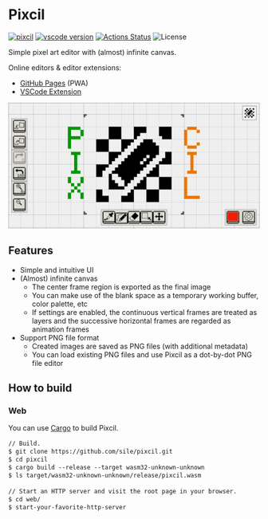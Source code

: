 Pixcil
======

[![pixcil](https://img.shields.io/crates/v/pixcil.svg)](https://crates.io/crates/pixcil)
[![vscode version](https://img.shields.io/vscode-marketplace/v/sile.pixcil.svg?label=vscode)](https://marketplace.visualstudio.com/items?itemName=sile.pixcil)
[![Actions Status](https://github.com/sile/pixcil/workflows/CI/badge.svg)](https://github.com/sile/pixcil/actions)
![License](https://img.shields.io/crates/l/pixcil)

Simple pixel art editor with (almost) infinite canvas.

Online editors & editor extensions:
- [GitHub Pages](https://sile.github.io/pixcil) (PWA)
- [VSCode Extension](https://marketplace.visualstudio.com/items?itemName=sile.pixcil)

![Pixcil image](web/pixcil.png)

Features
--------

- Simple and intuitive UI
- (Almost) infinite canvas
  - The center frame region is exported as the final image
  - You can make use of the blank space as a temporary working buffer, color palette, etc
  - If settings are enabled, the continuous vertical frames are treated as layers and the successive horizontal frames are regarded as animation frames
- Support PNG file format
  - Created images are saved as PNG files (with additional metadata)
  - You can load existing PNG files and use Pixcil as a dot-by-dot PNG file editor

How to build
------------

### Web

You can use [Cargo](https://doc.rust-lang.org/cargo/) to build Pixcil.

```console
// Build.
$ git clone https://github.com/sile/pixcil.git
$ cd pixcil
$ cargo build --release --target wasm32-unknown-unknown
$ ls target/wasm32-unknown-unknown/release/pixcil.wasm

// Start an HTTP server and visit the root page in your browser.
$ cd web/
$ start-your-favorite-http-server
```
